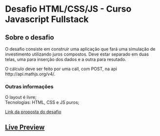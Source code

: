 # Desafio HTML/CSS/JS - Curso Javascript Fullstack

## Sobre o desafio
<p>O desafio consiste em construir uma aplicação que fará uma simulação de investimento utilizando juros compostos. Deve estar separado em duas telas, uma para inserção dos dados e a outra para resutado.</p>
<p>O cálculo deve ser feito por uma call, com POST, na api http://api.mathjs.org/v4/.</p>

### Outras informações
O layout é livre;<br>
Tecnologias: HTML, CSS e JS puros;

[Link da proposta do desafio](https://github.com/thiagocontaparatestes/testes-vaga-emprego/blob/main/teste-juros-compostos.md)


## [Live Preview](https://joaotextor.github.io/compound-interest.github.io/)
